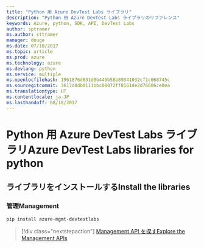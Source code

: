 ```yaml
---
title: "Python 用 Azure DevTest Labs ライブラリ"
description: "Python 用 Azure DevTest Labs ライブラリのリファレンス"
keywords: Azure, python, SDK, API, DevTest Labs
author: sptramer
ms.author: sttramer
manager: douge
ms.date: 07/10/2017
ms.topic: article
ms.prod: azure
ms.technology: azure
ms.devlang: python
ms.service: multiple
ms.openlocfilehash: 1961876d831d0b449b58b89341032cf1c068745c
ms.sourcegitcommit: 3617d0db0111bbc00072ff8161de2d76606ce0ea
ms.translationtype: HT
ms.contentlocale: ja-JP
ms.lasthandoff: 08/18/2017
---
```

# <a name="azure-devtest-labs-libraries-for-python"></a><span data-ttu-id="e8f92-104">Python 用 Azure DevTest Labs ライブラリ</span><span class="sxs-lookup"><span data-stu-id="e8f92-104">Azure DevTest Labs libraries for python</span></span>

## <a name="install-the-libraries"></a><span data-ttu-id="e8f92-105">ライブラリをインストールする</span><span class="sxs-lookup"><span data-stu-id="e8f92-105">Install the libraries</span></span>


### <a name="management"></a><span data-ttu-id="e8f92-106">管理</span><span class="sxs-lookup"><span data-stu-id="e8f92-106">Management</span></span>

```bash
pip install azure-mgmt-devtestlabs
```
> [!div class="nextstepaction"]
> [<span data-ttu-id="e8f92-107">Management API を探す</span><span class="sxs-lookup"><span data-stu-id="e8f92-107">Explore the Management APIs</span></span>](/python/api/overview/azure/devtestlabs/managementlibrary)